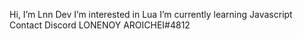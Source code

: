 Hi, I’m Lnn Dev
I’m interested in Lua
I’m currently learning Javascript
Contact Discord LONENOY AROICHEI#4812

